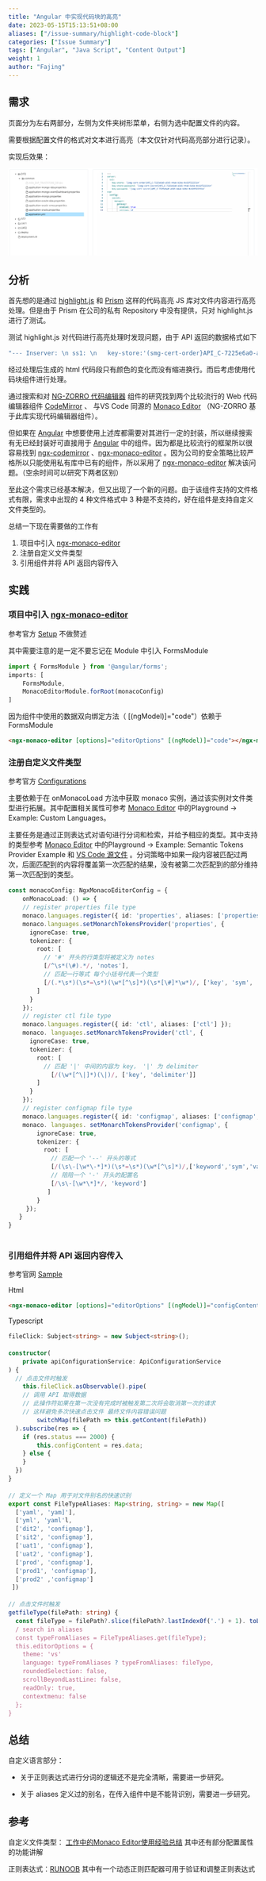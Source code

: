 ```yaml
---
title: "Angular 中实现代码块的高亮"
date: 2023-05-15T15:13:51+08:00
aliases: ["/issue-summary/highlight-code-block"]
categories: ["Issue Summary"]
tags: ["Angular", "Java Script", "Content Output"]
weight: 1
author: "Fajing"
---
```


## 需求

页面分为左右两部分，左侧为文件夹树形菜单，右侧为选中配置文件的内容。

需要根据配置文件的格式对文本进行高亮（本文仅针对代码高亮部分进行记录）。

实现后效果：

![image-20230515162034060](assets/image-20230515162034060.png)



## 分析

首先想的是通过 [highlight.js](https://highlightjs.org) 和 [Prism](https://prismjs.com) 这样的代码高亮 JS 库对文件内容进行高亮处理。但是由于 Prism 在公司的私有 Repository 中没有提供，只对 highlight.js 进行了测试。

测试 highlight.js 对代码进行高亮处理时发现问题，由于 API 返回的数据格式如下

``` javascript
"--- Inserver: \n ss1: \n   key-store:'(smg-cert-order}API_C-7225e6a0-a5d5-44ab-b26e-0c62f5223314'\n key-store-password:"(smg-cert-secret}API_C-7225e6a0-a5d5-44ab-b26e-0c625223314'\n"
```

经过处理后生成的 html 代码段只有颜色的变化而没有缩进换行。而后考虑使用代码块组件进行处理。

通过搜索和对 [NG-ZORRO 代码编辑器](https://ng.ant.design/experimental/code-editor/zh) 组件的研究找到两个比较流行的 Web 代码编辑器组件 [CodeMirror](https://codemirror.net/) 、 与VS Code 同源的 [Monaco Editor](https://microsoft.github.io/monaco-editor/) （NG-ZORRO 基于此库实现代码编辑器组件）。

但如果在 [Angular](https://angular.io/) 中想要使用上述库都需要对其进行一定的封装，所以继续搜索有无已经封装好可直接用于 [Angular](https://angular.io/) 中的组件。因为都是比较流行的框架所以很容易找到 [ngx-codemirror](https://github.com/scttcper/ngx-codemirror) 、[ngx-monaco-editor](https://github.com/atularen/ngx-monaco-editor#readme) 。因为公司的安全策略比较严格所以只能使用私有库中已有的组件，所以采用了 [ngx-monaco-editor](https://github.com/atularen/ngx-monaco-editor#readme) 解决该问题。（空余时间可以研究下两者区别）

至此这个需求已经基本解决，但又出现了一个新的问题。由于该组件支持的文件格式有限，需求中出现的 4 种文件格式中 3 种是不支持的，好在组件是支持自定义文件类型的。

总结一下现在需要做的工作有

1. 项目中引入 [ngx-monaco-editor](https://github.com/atularen/ngx-monaco-editor#readme) 
2. 注册自定义文件类型
3. 引用组件并将 API 返回内容传入



## 实践

### 项目中引入 [ngx-monaco-editor](https://github.com/atularen/ngx-monaco-editor#readme) 

参考官方 [Setup](https://github.com/atularen/ngx-monaco-editor#setup) 不做赘述

其中需要注意的是一定不要忘记在 Module 中引入 FormsModule

``` typescript
import { FormsModule } from '@angular/forms';
imports: [
    FormsModule,
    MonacoEditorModule.forRoot(monacoConfig)
]
```

因为组件中使用的数据双向绑定方法（ [(ngModel)]="code"）依赖于 FormsModule

``` html
<ngx-monaco-editor [options]="editorOptions" [(ngModel)]="code"></ngx-monaco-editor>
```



### 注册自定义文件类型

参考官方 [Configurations](https://github.com/atularen/ngx-monaco-editor#configurations) 

主要依赖于在 onMonacoLoad 方法中获取 monaco 实例，通过该实例对文件类型进行拓展。其中配置相关属性可参考 [Monaco Editor](https://microsoft.github.io/monaco-editor/) 中的Playground -> Example: Custom Languages。

主要任务是通过正则表达式对语句进行分词和检索，并给予相应的类型。其中支持的类型参考 [Monaco Editor](https://microsoft.github.io/monaco-editor/) 中的Playground -> Example:  Semantic Tokens Provider Example 和 [VS Code 源文件](https://github.com/microsoft/vscode/blob/main/src/vs/editor/standalone/common/themes.ts) 。分词策略中如果一段内容被匹配过两次，后面匹配到的内容将覆盖第一次匹配的结果，没有被第二次匹配到的部分维持第一次匹配到的类型。

``` typescript
const monacoConfig: NgxMonacoEditorConfig = {
	onMonacoLoad: () => {
    // register properties file type
    monaco.languages.register({ id: 'properties', aliases: ['properties'] });
    monaco.languages.setMonarchTokensProvider('properties', {
      ignoreCase: true,
      tokenizer: {
        root: [
          // '#' 开头的行类型将被定义为 notes 
          [/^\s*(\#).*/, 'notes'],	
          // 匹配一行等式 每个小括号代表一个类型
          [/(.*\s*)(\s*=\s*)(\w*[^\s]*)(\s*[\#]*\w*)/, ['key', 'sym', 'value', 'comment']]
        ]
      }
    });
    // register ctl file type
    monaco.languages.register({ id: 'ctl', aliases: ['ctl'] });
    monaco. languages.setMonarchTokensProvider('ctl', {
      ignoreCase: true,
      tokenizer: {
        root: [
          // 匹配 '|' 中间的内容为 key， '|' 为 delimiter
        	[/(\w*[^\|]*)(\|)/, ['key', 'delimiter']]
        ]
      }
    });
    // register configmap file type
    monaco.languages.register({ id: 'configmap', aliases: ['configmap', 'dit2', 'sit2', 'uatl', 'uat2', 'prod', 'prodi', 'prod2'] });
    monaco. languages. setMonarchTokensProvider('configmap', {
        ignoreCase: true,
        tokenizer: {
          root: [
            // 匹配一个 '--' 开头的等式
            [/(\s\-[\w*\-*]*)(\s*=\s*)(\w*[^\s]*)/,['keyword','sym','value']],
            // 陪陪一个 '-' 开头的配置名
            [/\s\-[\w*\*]*/, 'keyword']
           ]
        }
     });
   }
}
                                                                                             
```



### 引用组件并将 API 返回内容传入

参考官网 [Sample](https://github.com/atularen/ngx-monaco-editor#sample) 

Html

``` html
<ngx-monaco-editor [options]="editorOptions" [(ngModel)]="configContent"></ngx-monaco-editor>
```

Typescript

``` typescript
fileClick: Subject<string> = new Subject<string>();

constructor(
	private apiConfigurationService: ApiConfigurationService
) {
  // 点击文件时触发
	this.fileClick.asObservable().pipe(
    // 调用 API 取得数据
    // 此操作符如果在第一次没有完成时被触发第二次将会取消第一次的请求
    // 这样避免多次快速点击文件 最终文件内容错误问题
		switchMap(filePath => this.getContent(filePath))
  ).subscribe(res => {
    if (res.status === 2000) {
    	this.configContent = res.data;
    } else {
    }
  })
}

// 定义一个 Map 用于对文件别名的快速识别
export const FileTypeAliases: Map<string, string> = new Map([
  ['yaml', 'yam]'], 
  ['yml', 'yaml'l, 
  ['dit2', 'configmap'],
  ['sit2', 'configmap'], 
  ['uat1', 'configmap'],
  ['uat2', 'configmap'], 
  ['prod', 'configmap'],
  ['prod1', 'configmap'],
  ['prod2' ,'configmap']
 ])

// 点击文件时触发
getfileType(filePath: string) {
  const fileType = filePath?.slice(filePath?.lastIndex0f('.') + 1). toLowerCase();
  / search in aliases
  const typeFromAliases = FileTypeAliases.get(fileType);
  this.editorOptions = {
    theme: 'vs'
    language: typeFromAliases ? typeFromAliases: fileType, 
    roundedSelection: false, 	
    scrollBeyondLastLine: false, 
    readOnly: true, 
    contextmenu: false
  };
}

```



## 总结

自定义语言部分：

- 关于正则表达式进行分词的逻辑还不是完全清晰，需要进一步研究。

- 关于 aliases 定义过的别名，在传入组件中是不能背识别，需要进一步研究。

## 参考

自定义文件类型： [工作中的Monaco Editor使用经验总结](https://segmentfault.com/a/1190000042292716) 其中还有部分配置属性的功能讲解

正则表达式：[RUNOOB](https://www.runoob.com/regexp/regexp-syntax.html) 其中有一个动态正则匹配器可用于验证和调整正则表达式
